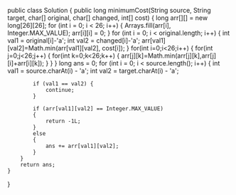 
public class Solution {
    public long minimumCost(String source, String target, char[] original, char[] changed, int[] cost) {
        long arr[][] = new long[26][26];
        for (int i = 0; i < 26; i++)
        {
            Arrays.fill(arr[i], Integer.MAX_VALUE);
            arr[i][i] = 0;
        }
        for (int i = 0; i < original.length; i++)
        {
            int val1 = original[i]-'a';
            int val2 = changed[i]-'a';
            arr[val1][val2]=Math.min(arr[val1][val2], cost[i]);
        }
        for(int i=0;i<26;i++)
        {
            for(int j=0;j<26;j++)
            {
                for(int k=0;k<26;k++)
                {
                    arr[j][k]=Math.min(arr[j][k],arr[j][i]+arr[i][k]);
                }
            }
        }
        long ans = 0;
        for (int i = 0; i < source.length(); i++) {
            int val1 = source.charAt(i) - 'a';
            int val2 = target.charAt(i) - 'a';

            if (val1 == val2) {
                continue;
            }

            if (arr[val1][val2] == Integer.MAX_VALUE)
            {
                return -1L;
            }
            else
            {
                ans += arr[val1][val2];
            }
        }
        return ans;
    }
}
